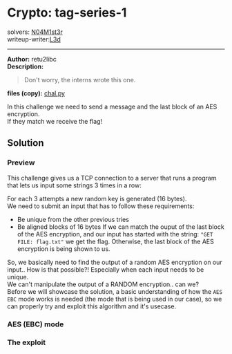 
# Crypto: tag-series-1
solvers: [N04M1st3r](https://github.com/N04M1st3r)  
writeup-writer:[L3d](https://github.com/imL3d)   
___
**Author:** retu2libc  
**Description:**
> Don't worry, the interns wrote this one.  

**files (copy):** [chal.py](files/chal.py)  

In this challenge we need to send a message and the last block of an AES encryption.  
If they match we receive the flag!  

## Solution

### Preview

This challenge gives us a TCP connection to a server that runs a program that lets us input some strings 3 times in a row:  
  
For each 3 attempts a new random key is generated (16 bytes).  
We need to submit an input that has to follow these requirements:  
- Be unique from the other previous tries
- Be aligned blocks of 16 bytes
If we can match the ouput of the last block of the AES encryption, and our input has started with the string: `"GET FILE: flag.txt"` we get the flag. Otherwise, the last block of the AES encryption is being shown to us.  

So, we basically need to find the output of a random AES encryption on our input.. How is that possible?! Especially when each input needs to be unique.  
We can't manipulate the output of a RANDOM encryption.. can we?  
Before we will showcase the solution, a basic understanding of how the `AES EBC` mode works is needed (the mode that is being used in our case), so we can properly try and exploit this algorithm and it's usecase.  
 
### AES (EBC) mode


### The exploit
